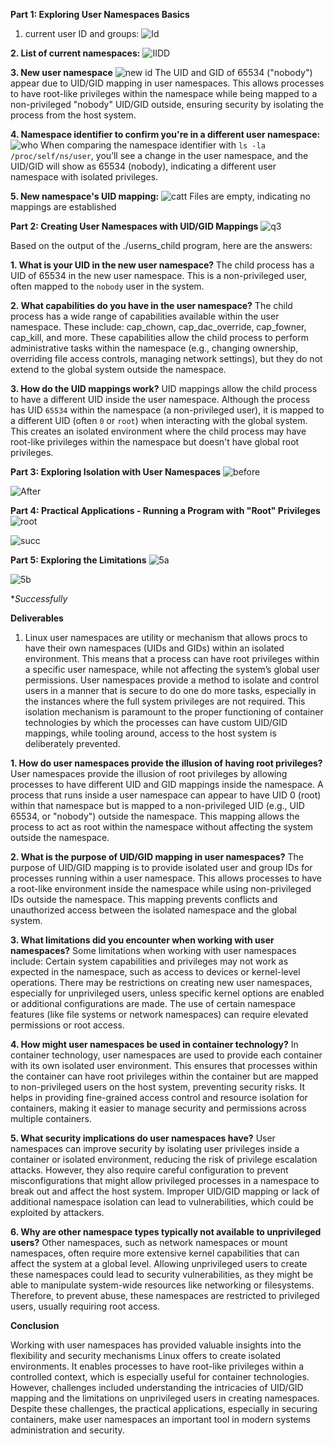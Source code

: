 **Part 1: Exploring User Namespaces Basics**
1. current user ID and groups:
![Id](https://github.com/user-attachments/assets/baa1995d-7e17-470c-bde9-db5accc61754)

**2. List of current namespaces:**
![IIDD](https://github.com/user-attachments/assets/cd514a76-4388-44b9-afce-2d18b704ef98)

**3. New user namespace**
![new id](https://github.com/user-attachments/assets/4a5d1e94-a556-4fbf-b293-ac834acd8853)
The UID and GID of 65534 ("nobody") appear due to UID/GID mapping in user namespaces. This allows processes to have root-like privileges within the namespace while being mapped to a non-privileged "nobody" UID/GID outside, ensuring security by isolating the process from the host system.

**4. Namespace identifier to confirm you're in a different user namespace:**
   ![who](https://github.com/user-attachments/assets/fccda07c-dd54-4a24-a6e2-e5d7fa9b5a80)
   When comparing the namespace identifier with `ls -la /proc/self/ns/user`, you’ll see a change in the user namespace, and the UID/GID will show as 65534 (nobody), indicating a different user namespace with isolated privileges.

**5. New namespace's UID mapping:**
   ![catt](https://github.com/user-attachments/assets/d86a94c3-9238-44b3-a2b5-1fb0b556ba0a)
   Files are empty, indicating no mappings are established

**Part 2: Creating User Namespaces with UID/GID Mappings**
![q3](https://github.com/user-attachments/assets/b57112f2-d23d-487a-b5d9-f4b631474aef)

Based on the output of the ./userns_child program, here are the answers:

**1. What is your UID in the new user namespace?**
The child process has a UID of 65534 in the new user namespace. This is a non-privileged user, often mapped to the `nobody` user in the system.

**2. What capabilities do you have in the user namespace?**
The child process has a wide range of capabilities available within the user namespace. These include:
cap_chown, cap_dac_override, cap_fowner, cap_kill, and more.
These capabilities allow the child process to perform administrative tasks within the namespace (e.g., changing ownership, overriding file access controls, managing network settings), but they do not extend to the global system outside the namespace.

**3. How do the UID mappings work?**
UID mappings allow the child process to have a different UID inside the user namespace. Although the process has UID `65534` within the namespace (a non-privileged user), it is mapped to a different UID (often `0` or `root`) when interacting with the global system.
This creates an isolated environment where the child process may have root-like privileges within the namespace but doesn't have global root privileges.


**Part 3: Exploring Isolation with User Namespaces**
![before](https://github.com/user-attachments/assets/cf66de40-a017-4163-ae65-8894da7c790c)

![After](https://github.com/user-attachments/assets/897dcf26-3f50-4d6a-b31c-6ca4aae78b7e)


**Part 4: Practical Applications - Running a Program with "Root" Privileges**
![root](https://github.com/user-attachments/assets/f560656b-325f-4356-a1ec-6caaf92b4b62)

![succ](https://github.com/user-attachments/assets/8aeefecd-b4d0-45b1-b398-fda632159c45)

**Part 5: Exploring the Limitations**
![5a](https://github.com/user-attachments/assets/d8edeb1b-0ec0-4272-ac5c-4d95f2729930)

![5b](https://github.com/user-attachments/assets/6e0a9a11-b53b-4dd5-b099-def123d57622)

**Successfully*

**Deliverables**

1. Linux user namespaces are utility or mechanism that allows procs to have their own namespaces (UIDs and GIDs) within an isolated environment. This means that a process can have root privileges within a specific user namespace, while not affecting the system’s global user permissions. User namespaces provide a method to isolate and control users in a manner that is secure to do one do more tasks, especially in the instances where the full system privileges are not required. This isolation mechanism is paramount to the proper functioning of container technologies by which the processes can have custom UID/GID mappings, while tooling around, access to the host system is deliberately prevented.


**1. How do user namespaces provide the illusion of having root privileges?**
User namespaces provide the illusion of root privileges by allowing processes to have different UID and GID mappings inside the namespace. A process that runs inside a user namespace can appear to have UID 0 (root) within that namespace but is mapped to a non-privileged UID (e.g., UID 65534, or "nobody") outside the namespace. This mapping allows the process to act as root within the namespace without affecting the system outside the namespace.

**2. What is the purpose of UID/GID mapping in user namespaces?**
The purpose of UID/GID mapping is to provide isolated user and group IDs for processes running within a user namespace. This allows processes to have a root-like environment inside the namespace while using non-privileged IDs outside the namespace. This mapping prevents conflicts and unauthorized access between the isolated namespace and the global system.

**3. What limitations did you encounter when working with user namespaces?**
Some limitations when working with user namespaces include:
Certain system capabilities and privileges may not work as expected in the namespace, such as access to devices or kernel-level operations.
There may be restrictions on creating new user namespaces, especially for unprivileged users, unless specific kernel options are enabled or additional configurations are made.
The use of certain namespace features (like file systems or network namespaces) can require elevated permissions or root access.

**4. How might user namespaces be used in container technology?**
In container technology, user namespaces are used to provide each container with its own isolated user environment. This ensures that processes within the container can have root privileges within the container but are mapped to non-privileged users on the host system, preventing security risks. It helps in providing fine-grained access control and resource isolation for containers, making it easier to manage security and permissions across multiple containers.

**5. What security implications do user namespaces have?**
User namespaces can improve security by isolating user privileges inside a container or isolated environment, reducing the risk of privilege escalation attacks. However, they also require careful configuration to prevent misconfigurations that might allow privileged processes in a namespace to break out and affect the host system. Improper UID/GID mapping or lack of additional namespace isolation can lead to vulnerabilities, which could be exploited by attackers.

**6. Why are other namespace types typically not available to unprivileged users?**
Other namespaces, such as network namespaces or mount namespaces, often require more extensive kernel capabilities that can affect the system at a global level. Allowing unprivileged users to create these namespaces could lead to security vulnerabilities, as they might be able to manipulate system-wide resources like networking or filesystems. Therefore, to prevent abuse, these namespaces are restricted to privileged users, usually requiring root access.

**Conclusion**

Working with user namespaces has provided valuable insights into the flexibility and security mechanisms Linux offers to create isolated environments. It enables processes to have root-like privileges within a controlled context, which is especially useful for container technologies. However, challenges included understanding the intricacies of UID/GID mapping and the limitations on unprivileged users in creating namespaces. Despite these challenges, the practical applications, especially in securing containers, make user namespaces an important tool in modern systems administration and security.


















